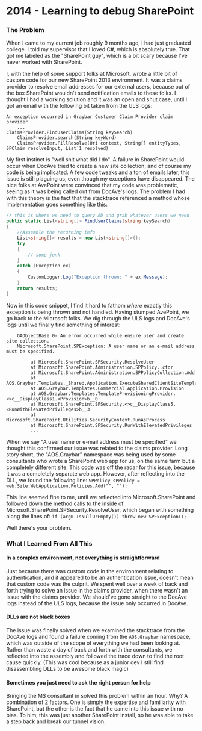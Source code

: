 # 2014 - Learning to debug SharePoint

### The Problem

When I came to my current job roughly 9 months ago, I had just graduated college. I told my supervisor that I loved C#, which is absolutely true. That got me labeled as the "SharePoint guy", which is a bit scary because I've never worked with SharePoint.

I, with the help of some support folks at Microsoft, wrote a little bit of custom code for our new SharePoint 2013 environment. It was a claims provider to resolve email addresses for our external users, because out of the box SharePoint wouldn't send notification emails to these folks. I thought I had a working solution and it was an open and shut case, until I got an email with the following bit taken from the ULS logs: 

	An exception occurred in Graybar Customer Claim Provider claim provider
		...
	ClaimsProvider.FindUserClaims(String keySearch)
		ClaimsProvider.search(String keyWord)
		ClaimsProvider.FillResolve(Uri context, String[] entityTypes, SPClaim resolveInput, List`1 resolved)


My first instinct is "well shit what did I do". A failure in SharePoint would occur when DocAve tried to create a new site collection, and of course my code is being implicated. A few code tweaks and a ton of emails later, this issue is still plaguing us, even though my exceptions have disappeared. The nice folks at AvePoint were convinced that my code was problematic, seeing as it was being called out from DocAve's logs. The problem I had with this theory is the fact that the stacktrace referenced a method whose implementation goes something like this:

```C#
// this is where we need to query AD and grab whatever users we need
public static List<string[]> FindUserClaims(string keySearch)
{
	//Assemble the returning info
	List<string[]> results = new List<string[]>();
	try
	{
		// some junk
	}
	catch (Exception ex)
	{
		CustomLogger.Log("Exception thrown: " + ex.Message);
	}
	return results;
}
```
		
Now in this code snippet, I find it hard to fathom *where* exactly this exception is being thrown and not handled. Having stumped AvePoint, we go back to the Microsoft folks. We dig through the ULS logs and DocAve's logs until we finally find something of interest:

		GAObjectBase 0- An error occurred while ensure user and create site collection.
		Microsoft.SharePoint.SPException: A user name or an e-mail address must be specified.
		
			 at Microsoft.SharePoint.SPSecurity.ResolveUser
			 at Microsoft.SharePoint.Administration.SPPolicy..ctor
			 at Microsoft.SharePoint.Administration.SPPolicyCollection.Add
			 at AOS.Graybar.Templates._Shared.Application.ExecuteSharedClientSiteTemplateActions
			 at AOS.Graybar.Templates.Commercial.Application.Provision
			 at AOS.Graybar.Templates.TemplateProvisioningProvider.<>c__DisplayClass1.<Provision>b__0
			 at Microsoft.SharePoint.SPSecurity.<>c__DisplayClass5.<RunWithElevatedPrivileges>b__3
			 at Microsoft.SharePoint.Utilities.SecurityContext.RunAsProcess
			 at Microsoft.SharePoint.SPSecurity.RunWithElevatedPrivileges
			 ...
			 
When we say "A user name or e-mail address must be specified" we thought this confirmed our issue was related to the claims provider. Long story short, the "AOS.Graybar" namespace was being used by some consultants who wrote a SharePoint web app for us, on the same farm but a completely different site. This code was off the radar for this issue, because it was a completely separate web app. However, after reflecting into the DLL, we found the following line: 
`SPPolicy sPPolicy = web.Site.WebApplication.Policies.Add("", "");`

This line seemed fine to me, until we reflected into Microsoft.SharePoint and followed down the method calls to the inside of Microsoft.SharePoint.SPSecurity.ResolveUser, which began with something along the lines of:
`if (arg0.IsNullOrEmpty()) throw new SPException();`

Well there's your problem.

### What I Learned From All This

#### In a complex environment, not everything is straightforward
Just because there was custom code in the environment relating to authentication, and it appeared to be an authentication issue, doesn't mean that custom code was the culprit. We spent well over a week of back and forth trying to solve an issue in the claims provider, when there wasn't an issue with the claims provider. We should've gone straight to the DocAve logs instead of the ULS logs, because the issue only occurred in DocAve.

#### DLLs are not black boxes
The issue was finally solved when we examined the stacktrace from the DocAve logs and found a failure coming from the `AOS.Graybar` namespace, which was outside of the scope of everything we had been looking at. Rather than waste a day of back and forth with the consultants, we reflected into the assembly and followed the trace down to find the root cause quickly. (This was cool because as a junior dev I still find disassembling DLLs to be awesome black magic)

#### Sometimes you just need to ask the right person for help
Bringing the M$ consultant in solved this problem within an hour. Why? A combination of 2 factors. One is simply the expertise and familiarity with SharePoint, but the other is the fact that he came into this issue with no bias. To him, this was just another SharePoint install, so he was able to take a step back and break our tunnel vision.